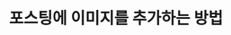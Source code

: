 ---
layout: single
title: "포스팅에 이미지를 추가하는 방법"
categories: Cpp
tags: [Cpp, Programming]
toc: true
toc_sticky: true
---